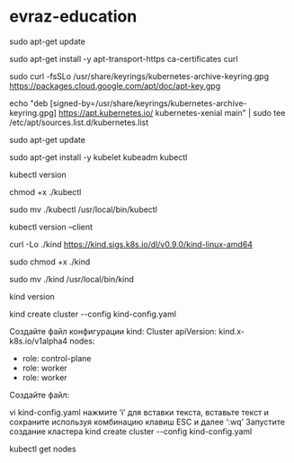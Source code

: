 # evraz-education

sudo apt-get update
  
sudo apt-get install -y apt-transport-https ca-certificates curl
  
sudo curl -fsSLo /usr/share/keyrings/kubernetes-archive-keyring.gpg https://packages.cloud.google.com/apt/doc/apt-key.gpg
  
echo "deb [signed-by=/usr/share/keyrings/kubernetes-archive-keyring.gpg] https://apt.kubernetes.io/ kubernetes-xenial main" | sudo tee /etc/apt/sources.list.d/kubernetes.list
   
sudo apt-get update

sudo apt-get install -y kubelet kubeadm kubectl

kubectl version

chmod +x ./kubectl

sudo mv ./kubectl /usr/local/bin/kubectl

kubectl version –client

curl -Lo ./kind https://kind.sigs.k8s.io/dl/v0.9.0/kind-linux-amd64

sudo chmod +x ./kind

sudo mv ./kind /usr/local/bin/kind

kind version

kind create cluster --config kind-config.yaml

Создайте файл конфигурации
kind: Cluster 
apiVersion: kind.x-k8s.io/v1alpha4 
nodes:
 - role: control-plane
 - role: worker
 - role: worker

Создайте файл: 

vi kind-config.yaml
нажмите ‘i’ для вставки текста, вставьте текст и сохраните используя комбинацию клавиш ESC и далее ‘:wq’
Запустите создание кластера
kind create cluster --config kind-config.yaml


kubectl get nodes


